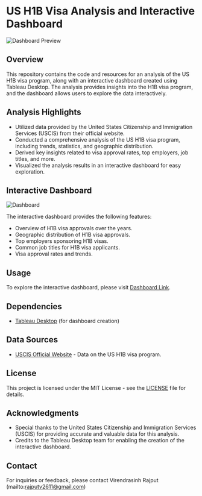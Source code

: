 # US H1B Visa Analysis and Interactive Dashboard

![Dashboard Preview](dashboard_preview.png)

## Overview

This repository contains the code and resources for an analysis of the US H1B visa program, along with an interactive dashboard created using Tableau Desktop. The analysis provides insights into the H1B visa program, and the dashboard allows users to explore the data interactively.

## Analysis Highlights

- Utilized data provided by the United States Citizenship and Immigration Services (USCIS) from their official website.
- Conducted a comprehensive analysis of the US H1B visa program, including trends, statistics, and geographic distribution.
- Derived key insights related to visa approval rates, top employers, job titles, and more.
- Visualized the analysis results in an interactive dashboard for easy exploration.

## Interactive Dashboard

![Dashboard](dashboard_screenshot.png)

The interactive dashboard provides the following features:

- Overview of H1B visa approvals over the years.
- Geographic distribution of H1B visa approvals.
- Top employers sponsoring H1B visas.
- Common job titles for H1B visa applicants.
- Visa approval rates and trends.

## Usage

To explore the interactive dashboard, please visit [Dashboard Link](https://public.tableau.com/views/USH1Analysis/Dashboard12?:language=en-US&publish=yes&:display_count=n&:origin=viz_share_link).

## Dependencies

- [Tableau Desktop](https://www.tableau.com/products/desktop) (for dashboard creation)

## Data Sources

- [USCIS Official Website](https://www.uscis.gov/) - Data on the US H1B visa program.

## License

This project is licensed under the MIT License - see the [LICENSE](LICENSE) file for details.

## Acknowledgments

- Special thanks to the United States Citizenship and Immigration Services (USCIS) for providing accurate and valuable data for this analysis.
- Credits to the Tableau Desktop team for enabling the creation of the interactive dashboard.

## Contact

For inquiries or feedback, please contact Virendrasinh Rajput (mailto:rajputv2611@gmail.com)

